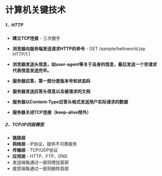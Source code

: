 # 计算机关键技术

##### 1、HTTP

- **建立TCP连接** - 三次握手
- **浏览器向服务端发送请求HTTP的命令** - GET /sample/helloworld.jsp HTTP/1.1
- **浏览器发送头信息，如user-agent等关于自身的信息，最后发送一个空请求代表信息发送完毕。**

- **服务器应答，第一部分是版本号和状态码**
- **服务器发送应答头信息以及被请求的文档**
- **服务器以Content-Type应答头格式发送用户实际请求的数据**
- **服务器关闭TCP连接（keep-alive除外）**



##### 2、TCP/IP四层模型

- **链路层**
- **网络层** - IP协议，提供不可靠服务
- **传输层** - TCP/UDP协议
- **应用层** - HTTP、FTP、DNS
- 发送端每通过一层则增加首部
- 接受端每通过一层则删除首部